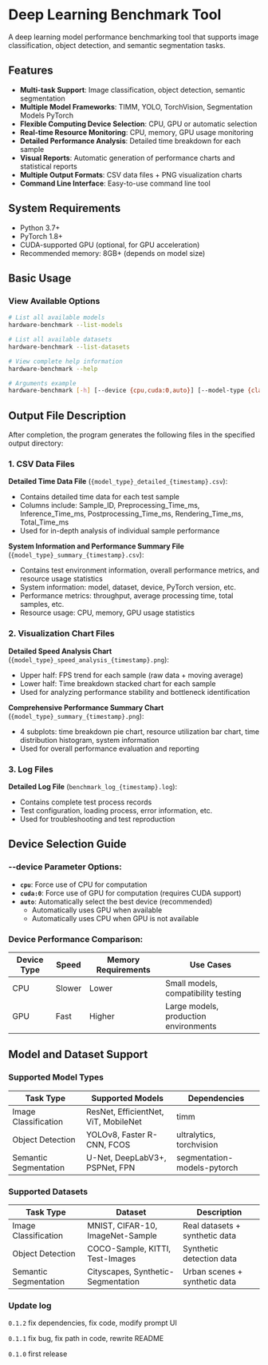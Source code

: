 # Deep Learning Benchmark Tool

A deep learning model performance benchmarking tool that supports image classification, object detection, and semantic segmentation tasks.

## Features

- **Multi-task Support**: Image classification, object detection, semantic segmentation
- **Multiple Model Frameworks**: TIMM, YOLO, TorchVision, Segmentation Models PyTorch
- **Flexible Computing Device Selection**: CPU, GPU or automatic selection
- **Real-time Resource Monitoring**: CPU, memory, GPU usage monitoring
- **Detailed Performance Analysis**: Detailed time breakdown for each sample
- **Visual Reports**: Automatic generation of performance charts and statistical reports
- **Multiple Output Formats**: CSV data files + PNG visualization charts
- **Command Line Interface**: Easy-to-use command line tool

## System Requirements

- Python 3.7+
- PyTorch 1.8+
- CUDA-supported GPU (optional, for GPU acceleration)
- Recommended memory: 8GB+ (depends on model size)


## Basic Usage

### View Available Options
```bash
# List all available models
hardware-benchmark --list-models

# List all available datasets
hardware-benchmark --list-datasets

# View complete help information
hardware-benchmark --help

# Arguments example
hardware-benchmark [-h] [--device {cpu,cuda:0,auto}] [--model-type {classification,detection,segmentation}] [--model MODEL] [--dataset DATASET] [--samples SAMPLES] [--batch-size BATCH_SIZE] [--output-dir OUTPUT_DIR] [--no-plots] [--quiet] [--list-models] [--list-datasets] [--disable-gpu-monitor] [--monitor-interval MONITOR_INTERVAL] [--monitor-samples MONITOR_SAMPLES]
```


## Output File Description

After completion, the program generates the following files in the specified output directory:

### 1. CSV Data Files

**Detailed Time Data File** (`{model_type}_detailed_{timestamp}.csv`):
- Contains detailed time data for each test sample
- Columns include: Sample_ID, Preprocessing_Time_ms, Inference_Time_ms, Postprocessing_Time_ms, Rendering_Time_ms, Total_Time_ms
- Used for in-depth analysis of individual sample performance

**System Information and Performance Summary File** (`{model_type}_summary_{timestamp}.csv`):
- Contains test environment information, overall performance metrics, and resource usage statistics
- System information: model, dataset, device, PyTorch version, etc.
- Performance metrics: throughput, average processing time, total samples, etc.
- Resource usage: CPU, memory, GPU usage statistics

### 2. Visualization Chart Files

**Detailed Speed Analysis Chart** (`{model_type}_speed_analysis_{timestamp}.png`):
- Upper half: FPS trend for each sample (raw data + moving average)
- Lower half: Time breakdown stacked chart for each sample
- Used for analyzing performance stability and bottleneck identification

**Comprehensive Performance Summary Chart** (`{model_type}_summary_{timestamp}.png`):
- 4 subplots: time breakdown pie chart, resource utilization bar chart, time distribution histogram, system information
- Used for overall performance evaluation and reporting

### 3. Log Files

**Detailed Log File** (`benchmark_log_{timestamp}.log`):
- Contains complete test process records
- Test configuration, loading process, error information, etc.
- Used for troubleshooting and test reproduction

## Device Selection Guide

### --device Parameter Options:

- **`cpu`**: Force use of CPU for computation
- **`cuda:0`**: Force use of GPU for computation (requires CUDA support)
- **`auto`**: Automatically select the best device (recommended)
  - Automatically uses GPU when available
  - Automatically uses CPU when GPU is not available

### Device Performance Comparison:

| Device Type | Speed | Memory Requirements | Use Cases |
|-------------|-------|-------------------|-----------|
| CPU | Slower | Lower | Small models, compatibility testing |
| GPU | Fast | Higher | Large models, production environments |

## Model and Dataset Support

### Supported Model Types

| Task Type | Supported Models | Dependencies |
|-----------|------------------|--------------|
| Image Classification | ResNet, EfficientNet, ViT, MobileNet | timm |
| Object Detection | YOLOv8, Faster R-CNN, FCOS | ultralytics, torchvision |
| Semantic Segmentation | U-Net, DeepLabV3+, PSPNet, FPN | segmentation-models-pytorch |

### Supported Datasets

| Task Type | Dataset | Description |
|-----------|---------|-------------|
| Image Classification | MNIST, CIFAR-10, ImageNet-Sample | Real datasets + synthetic data |
| Object Detection | COCO-Sample, KITTI, Test-Images | Synthetic detection data |
| Semantic Segmentation | Cityscapes, Synthetic-Segmentation | Urban scenes + synthetic data |


### Update log

`0.1.2` fix dependencies, fix code, modify prompt UI

`0.1.1` fix bug, fix path in code, rewrite README

`0.1.0` first release